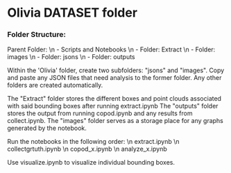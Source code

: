 # Olivia DATASET folder

### Folder Structure:

Parent Folder:
\n    - Scripts and Notebooks
\n    - Folder: Extract
\n    - Folder: images
\n    - Folder: jsons
\n    - Folder: outputs

Within the 'Olivia' folder, create two subfolders: "jsons" and "images". Copy and paste any JSON files that need analysis to the former folder. Any other folders are created automatically.

The "Extract" folder stores the different boxes and point clouds associated with said bounding boxes after running extract.ipynb
The "outputs" folder stores the output from running copod.ipynb and any results from collect.ipynb.
The "images" folder serves as a storage place for any graphs generated by the notebook.

Run the notebooks in the following order:
\n extract.ipynb
\n collectgrtuth.ipynb
\n copod_x.ipynb
\n analyze_x.ipynb

Use visualize.ipynb to visualize individual bounding boxes.
